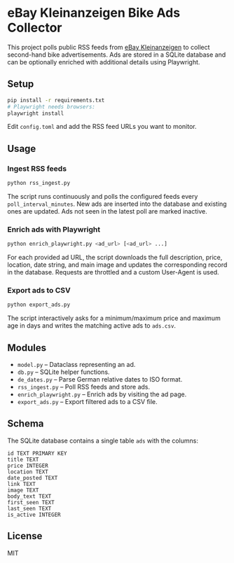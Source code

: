 # eBay Kleinanzeigen Bike Ads Collector

This project polls public RSS feeds from [eBay Kleinanzeigen](https://www.kleinanzeigen.de/) to collect
second-hand bike advertisements. Ads are stored in a SQLite database and can be
optionally enriched with additional details using Playwright.

## Setup

```bash
pip install -r requirements.txt
# Playwright needs browsers:
playwright install
```

Edit `config.toml` and add the RSS feed URLs you want to monitor.

## Usage

### Ingest RSS feeds

```bash
python rss_ingest.py
```

The script runs continuously and polls the configured feeds every
`poll_interval_minutes`. New ads are inserted into the database and existing
ones are updated. Ads not seen in the latest poll are marked inactive.

### Enrich ads with Playwright

```bash
python enrich_playwright.py <ad_url> [<ad_url> ...]
```

For each provided ad URL, the script downloads the full description, price,
location, date string, and main image and updates the corresponding record in
the database. Requests are throttled and a custom User-Agent is used.

### Export ads to CSV

```bash
python export_ads.py
```

The script interactively asks for a minimum/maximum price and maximum age in days
and writes the matching active ads to `ads.csv`.

## Modules

* `model.py` – Dataclass representing an ad.
* `db.py` – SQLite helper functions.
* `de_dates.py` – Parse German relative dates to ISO format.
* `rss_ingest.py` – Poll RSS feeds and store ads.
* `enrich_playwright.py` – Enrich ads by visiting the ad page.
* `export_ads.py` – Export filtered ads to a CSV file.

## Schema

The SQLite database contains a single table `ads` with the columns:

```
id TEXT PRIMARY KEY
title TEXT
price INTEGER
location TEXT
date_posted TEXT
link TEXT
image TEXT
body_text TEXT
first_seen TEXT
last_seen TEXT
is_active INTEGER
```

## License

MIT
